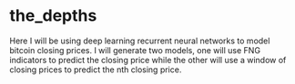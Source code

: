 # the_depths
Here I will be using deep learning recurrent neural networks to model bitcoin closing prices. I will generate two models, one will use FNG indicators to predict the closing price while the other will use a window of closing prices to predict the nth closing price.
